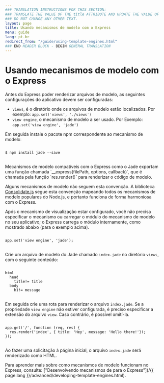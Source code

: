 ```yaml
---
### TRANSLATION INSTRUCTIONS FOR THIS SECTION:
### TRANSLATE THE VALUE OF THE title ATTRIBUTE AND UPDATE THE VALUE OF THE lang ATTRIBUTE. 
### DO NOT CHANGE ANY OTHER TEXT. 
layout: page
title: Usando mecanismos de modelo com o Express
menu: guide
lang: pt-br
redirect_from: "/guide/using-template-engines.html"
### END HEADER BLOCK - BEGIN GENERAL TRANSLATION
---
```


# Usando mecanismos de modelo com o Express

Antes do Express poder renderizar arquivos de modelo, as
seguintes configurações do aplicativo devem ser configuradas:

* `views`, é o diretório onde os arquivos de
modelo estão localizados. Por exemplo: `app.set('views',
'./views')`
* `view engine`, o mecanismo de modelo a ser
usado. Por Exemplo: `app.set('view engine', 'jade')`

Em seguida instale o pacote npm correspondente ao mecanismo de modelo:

<pre>
<code class="language-sh" translate="no">
$ npm install jade --save
</code>
</pre>

<div class="doc-box doc-notice" markdown="1">
Mecanismos de modelo compatíveis com o Express como o Jade exportam
uma função chamada `__express(filePath, options,
callback)`, que é chamada pela função
`res.render()` para renderizar o código de modelo.

Alguns mecanismos de modelo não seguem esta convenção. A
biblioteca [Consolidate.js](https://www.npmjs.org/package/consolidate)
segue esta convenção mapeando todos os mecanismos de modelo populares
do Node.js, e portanto funciona de forma harmoniosa com o Express.
</div>

Após o mecanismo de visualização estar configurado, você não
precisa especificar o mecanismo ou carregar o módulo do mecanismo de
modelo no seu aplicativo; o Express carrega o módulo internamente,
como mostrado abaixo (para o exemplo acima).

<pre>
<code class="language-javascript" translate="no">
app.set('view engine', 'jade');
</code>
</pre>

Crie um arquivo de modelo do Jade
chamado `index.jade` no diretório
`views`, com o seguinte conteúdo:

<pre>
<code class="language-javascript" translate="no">
html
  head
    title!= title
  body
    h1!= message
</code>
</pre>

Em seguida crie uma rota para renderizar o arquivo
`index.jade`. Se a propriedade `view
engine` não estiver configurada, é preciso especificar a
extensão do arquivo `view`. Caso contrário, é
possível omití-la.

<pre>
<code class="language-javascript" translate="no">
app.get('/', function (req, res) {
  res.render('index', { title: 'Hey', message: 'Hello there!'});
});
</code>
</pre>

Ao fazer uma solicitação à página inicial, o arquivo `index.jade` será renderizado como HTML.

Para aprender mais sobre como mecanismos de modelo funcionam no
Express, consulte: ["Desenvolvendo mecanismos de para o Express"](/{{ page.lang }}/advanced/developing-template-engines.html).
